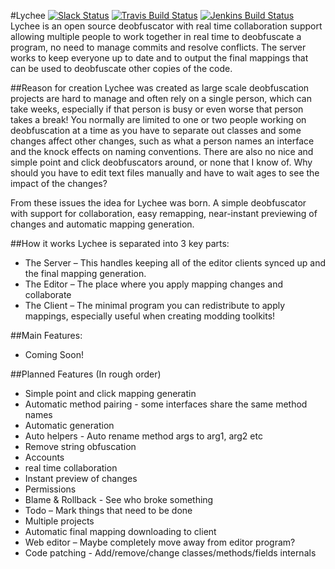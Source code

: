 

#Lychee [![Slack Status](http://error22.herokuapp.com/badge.svg)](http://error22.herokuapp.com/) [![Travis Build Status](https://travis-ci.org/Error22/Lychee.svg?branch=master)](https://travis-ci.org/Error22/Lychee) [![Jenkins Build Status](http://newman2000.asuscomm.com:8090/buildStatus/icon?job=Lychee)](http://newman2000.asuscomm.com:8090/job/Lychee/)
Lychee is an open source deobfuscator with real time collaboration support allowing multiple people to work together in real time to deobfuscate a program, no need to manage commits and resolve conflicts. The server works to keep everyone up to date and to output the final mappings that can be used to deobfuscate other copies of the code. 

##Reason for creation
Lychee was created as large scale deobfuscation projects are hard to manage and often rely on a single person, which can take weeks, especially if that person is busy or even worse that person takes a break! You normally are limited to one or two people working on deobfuscation at a time as you have to separate out classes and some changes affect other changes, such as what a person names an interface and the knock effects on naming conventions. There are also no nice and simple point and click deobfuscators around, or none that I know of. Why should you have to edit text files manually and have to wait ages to see the impact of the changes?

From these issues the idea for Lychee was born. A simple deobfuscator with support for collaboration, easy remapping, near-instant previewing of changes and automatic mapping generation. 

##How it works
Lychee is separated into 3 key parts:
- The Server – This handles keeping all of the editor clients synced up and the final mapping generation.
- The Editor – The place where you apply mapping changes and collaborate
- The Client – The minimal program you can redistribute to apply mappings, especially useful when creating modding toolkits!

##Main Features:
-	Coming Soon!

##Planned Features (In rough order)
- Simple point and click mapping generatin
- Automatic method pairing - some interfaces share the same method names
- Automatic generation
- Auto helpers - Auto rename method args to arg1, arg2 etc
- Remove string obfuscation
-	Accounts
-	real time collaboration
-	Instant preview of changes
-	Permissions
-	Blame & Rollback -  See who broke something
-	Todo – Mark things that need to be done
-	Multiple projects
-	Automatic final mapping downloading to client
-	Web editor – Maybe completely move away from editor program?
-	Code patching - Add/remove/change classes/methods/fields internals
